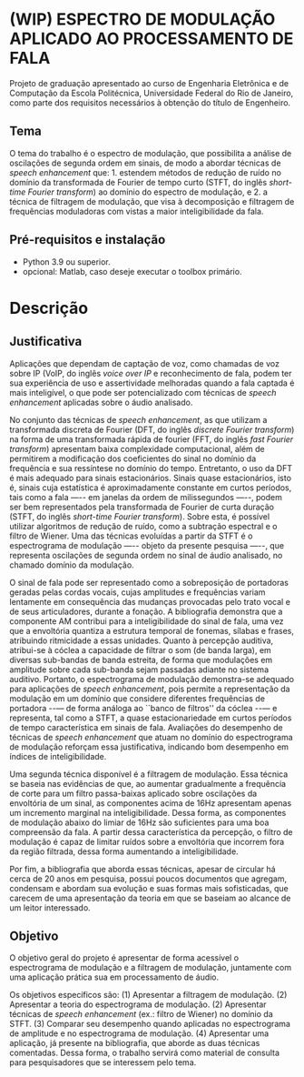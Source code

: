 # (WIP) ESPECTRO DE MODULAÇÃO APLICADO AO PROCESSAMENTO DE FALA 
 Projeto de graduação apresentado ao curso de Engenharia Eletrônica e de Computação da Escola Politécnica, Universidade Federal do Rio de Janeiro, como parte dos requisitos necessários à obtenção do título de Engenheiro.
## Tema
O tema do trabalho é o espectro de modulação, que possibilita a
 análise de oscilações de segunda ordem em sinais, de modo a abordar técnicas de
  *speech enhancement* que: 1. estendem métodos de redução de ruído no
 domínio da transformada de Fourier de tempo curto (STFT, do inglês
 *short-time Fourier transform*) ao domínio do espectro de modulação, e
 2. a técnica de filtragem de modulação, que visa à
 decomposição e filtragem de frequências moduladoras com vistas a maior
 inteligibilidade da fala.
 
## Pré-requisitos e instalação
- Python 3.9 ou superior.
- opcional: Matlab, caso deseje executar o toolbox primário.

#  Descrição

## Justificativa

Aplicações que dependam de captação de voz, como chamadas de voz sobre IP (VoIP,
 do inglês *voice over IP* e reconhecimento de fala, podem ter sua
 experiência de uso e assertividade melhoradas quando a fala captada é mais
 inteligível, o que pode ser potencializado com técnicas de *speech
 enhancement* aplicadas sobre o áudio analisado.

No conjunto das técnicas de *speech enhancement*, as que utilizam a
transformada discreta de Fourier (DFT, do inglês *discrete Fourier
transform*) na forma de uma transformada rápida de fourier (FFT, do inglês
*fast Fourier transform*) apresentam baixa complexidade computacional,
além de permitirem a modificação dos coeficientes do sinal no domínio da
frequência e sua ressíntese no domínio do tempo. Entretanto, o uso da DFT é mais
adequado para sinais estacionários. Sinais quase estacionários, isto é, sinais
cuja estatística é aproximadamente constante em curtos períodos, tais como a
fala —-- em janelas da ordem de milissegundos —--, podem ser bem representados
pela transformada de Fourier de curta duração (STFT, do inglês
*short-time Fourier transform*). Sobre esta, é possível utilizar
algoritmos de redução de ruído, como a subtração espectral e o filtro de
Wiener. Uma das técnicas evoluídas a partir da STFT é o
espectrograma de modulação —-- objeto da presente pesquisa —--, que representa
oscilações de segunda ordem no sinal de áudio analisado, no chamado domínio da
modulação.

O sinal de fala pode ser representado como a sobreposição de portadoras geradas
pelas cordas vocais, cujas amplitudes e frequências variam lentamente em
consequência das mudanças provocadas pelo trato vocal e de seus articuladores,
durante a fonação. A bibliografia demonstra que a componente AM contribui para a
inteligibilidade do sinal de fala, uma vez que a envoltória quantiza a estrutura
temporal de fonemas, sílabas e frases, atribuindo ritmicidade a essas
unidades. Quanto à percepção auditiva, atribui-se
à cóclea a capacidade de filtrar o som (de banda larga), em diversas sub-bandas
de banda estreita, de forma que modulações em amplitude sobre cada sub-banda
sejam passadas adiante no sistema auditivo. Portanto, o espectrograma de
modulação demonstra-se adequado para aplicações de *speech enhancement*,
pois permite a representação da modulação em um domínio que considere diferentes
frequências de portadora --— de forma análoga ao ``banco de filtros'' da cóclea
--— e representa, tal como a STFT, a quase estacionariedade em curtos períodos
de tempo característica em sinais de fala. Avaliações do desempenho de técnicas
de *speech enhancement* que atuam no domínio do espectrograma de
modulação reforçam essa justificativa, indicando bom desempenho em índices de
inteligibilidade.

Uma segunda técnica disponível é a filtragem de modulação. Essa
técnica se baseia nas evidências de que, ao aumentar gradualmente a frequência
de corte para um filtro passa-baixas aplicado sobre oscilações da envoltória de
um sinal, as componentes acima de 16Hz apresentam apenas um incremento marginal
na inteligibilidade. Dessa forma, as componentes de
modulação abaixo do limiar de 16Hz são suficientes para uma boa compreensão da
fala. A partir dessa característica da percepção, o filtro de modulação é capaz
de limitar ruídos sobre a envoltória que incorrem fora da região filtrada, dessa
forma aumentando a inteligibilidade.


Por fim, a bibliografia que aborda essas técnicas, apesar de circular há cerca
de 20 anos em pesquisa, possui poucos documentos que agregam, condensam e
abordam sua evolução e suas formas mais sofisticadas, que carecem de uma
apresentação da teoria em que se baseiam ao alcance de um leitor
interessado.

## Objetivo

O objetivo geral do projeto é apresentar de forma acessível o espectrograma de
modulação e a filtragem de modulação, juntamente com uma aplicação prática sua
em processamento de áudio. 

Os objetivos específicos são: (1) Apresentar a filtragem de modulação. (2)
Apresentar a teoria do espectrograma de modulação. (2) Apresentar técnicas de
*speech enhancement* (ex.: filtro de Wiener) no domínio da STFT. (3)
Comparar seu desempenho quando aplicadas no espectrograma de amplitude e no
espectrograma de modulação. (4) Apresentar uma aplicação, já presente na
bibliografia, que aborde as duas técnicas comentadas. Dessa forma, o trabalho
servirá como material de consulta para pesquisadores que se interessem pelo
tema.
